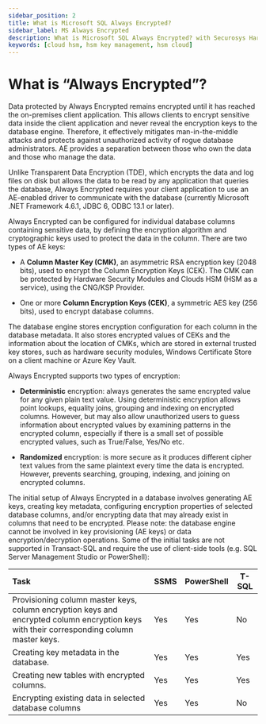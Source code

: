 ```yaml
---
sidebar_position: 2
title: What is Microsoft SQL Always Encrypted?
sidebar_label: MS Always Encrypted
description: What is Microsoft SQL Always Encrypted? with Securosys Hardware Security Modules (HSMs)
keywords: [cloud hsm, hsm key management, hsm cloud]
---
```


# What is “Always Encrypted”?

Data protected by Always Encrypted remains encrypted until it has reached the on-premises client application. This allows clients to encrypt sensitive data inside the client application and never reveal the encryption keys to the database engine. Therefore, it effectively mitigates man-in-the-middle attacks and protects against unauthorized activity of rogue database administrators. AE provides a separation between those who own the data and those who manage the data.

Unlike Transparent Data Encryption (TDE), which encrypts the data and log files on disk but allows the data to be read by any application that queries the database, Always Encrypted requires your client application to use an AE-enabled driver to communicate with the database (currently Microsoft .NET Framework 4.6.1, JDBC 6, ODBC 13.1 or later).

Always Encrypted can be configured for individual database columns containing sensitive data, by defining the encryption algorithm and cryptographic keys used to protect the data in the column. There are two types of AE keys:

- A **Column Master Key (CMK)**, an asymmetric RSA encryption key (2048 bits), used to encrypt the Column Encryption Keys (CEK). The CMK can be protected by Hardware Security Modules and Clouds HSM (HSM as a service), using the CNG/KSP Provider.

- One or more **Column Encryption Keys (CEK)**, a symmetric AES key (256 bits), used to encrypt database columns.

The database engine stores encryption configuration for each column in the database metadata. It also stores encrypted values of CEKs and the information about the location of CMKs, which are stored in external trusted key stores, such as hardware security modules, Windows Certificate Store on a client machine or Azure Key Vault.

Always Encrypted supports two types of encryption:

- **Deterministic** encryption: always generates the same encrypted value for any given plain text value. Using deterministic encryption allows point lookups, equality joins, grouping and indexing on encrypted columns. However, but may also allow unauthorized users to guess information about encrypted values by examining patterns in the encrypted column, especially if there is a small set of possible encrypted values, such as True/False, Yes/No etc.

- **Randomized** encryption: is more secure as it produces different cipher text values from the same plaintext every time the data is encrypted. However, prevents searching, grouping, indexing, and joining on encrypted columns.

The initial setup of Always Encrypted in a database involves generating AE keys, creating key metadata, configuring encryption properties of selected database columns, and/or encrypting data that may already exist in columns that need to be encrypted. 
Please note: the database engine cannot be involved in key provisioning (AE keys) or data encryption/decryption operations. Some of the initial tasks are not supported in Transact-SQL and require the use of client-side tools (e.g. SQL Server Management Studio or PowerShell):

| Task | SSMS | PowerShell | T-SQL |
| :-------- | ------- | ------- | ------- |
| Provisioning column master keys, column encryption keys and encrypted column encryption keys with their corresponding column master keys. | Yes | Yes | No | 
| Creating key metadata in the database. | Yes | Yes | Yes | 
| Creating new tables with encrypted columns. | Yes | Yes | Yes | 
| Encrypting existing data in selected database columns | Yes | Yes | No |
